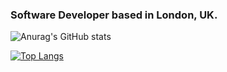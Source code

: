 ### Software Developer based in London, UK.

![Anurag's GitHub stats](https://github-readme-stats.vercel.app/api?username=sele14&count_private=true&show_icons=true&theme=blue-green)

[![Top Langs](https://github-readme-stats.vercel.app/api/top-langs/?username=sele14&theme=blue-green&layout=compact&langs_count=8&hide=Jupyter%20Notebook)](https://github.com/anuraghazra/github-readme-stats)
